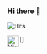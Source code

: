 ### Hi there 👋

<!--
**fgalz/fgalz** is a ✨ _special_ ✨ repository because its `README.md` (this file) appears on your GitHub profile.

Here are some ideas to get you started:

- 🔭 I’m currently working on ...
- 🌱 I’m currently learning ...
- 👯 I’m looking to collaborate on ...
- 🤔 I’m looking for help with ...
- 💬 Ask me about ...
- 📫 How to reach me: ...
- 😄 Pronouns: ...
- ⚡ Fun fact: ...
-->


![Hits](https://hitcounter.pythonanywhere.com/count/tag.svg?url=https%3A%2F%2Fgithub.com%2Ffgalz)


[<img align="left" alt="Visual Studio Code" width="26px" src="https://www.flaticon.com/svg/static/icons/svg/74/74906.svg" />]

